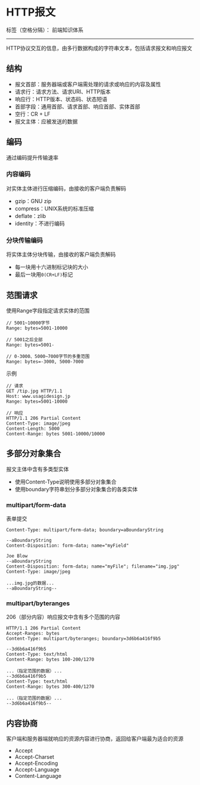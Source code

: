 # HTTP报文

标签（空格分隔）： 前端知识体系

---

HTTP协议交互的信息，由多行数据构成的字符串文本，包括请求报文和响应报文

## 结构

* 报文首部：服务器端或客户端需处理的请求或响应的内容及属性
 * 请求行：请求方法、请求URI、HTTP版本
 * 响应行：HTTP版本、状态码、状态短语
 * 首部字段：通用首部、请求首部、响应首部、实体首部
* 空行：CR + LF
* 报文主体：应被发送的数据

## 编码

通过编码提升传输速率

### 内容编码

对实体主体进行压缩编码，由接收的客户端负责解码

* gzip：GNU zip
* compress：UNIX系统的标准压缩
* deflate：zlib
* identity：不进行编码

### 分块传输编码

将实体主体分块传输，由接收的客户端负责解码

* 每一块用十六进制标记块的大小
* 最后一块用`0(CR+LF)`标记

## 范围请求

使用Range字段指定请求实体的范围

```
// 5001~10000字节
Range: bytes=5001-10000

// 5001之后全部
Range: bytes=5001-

// 0-3000、5000~7000字节的多重范围
Range: bytes=-3000, 5000-7000
```

示例

```
// 请求
GET /tip.jpg HTTP/1.1
Host: www.usagidesign.jp
Range: bytes=5001-10000

// 响应
HTTP/1.1 206 Partial Content
Content-Type: image/jpeg
Content-Length: 5000
Content-Range: bytes 5001-10000/10000
```

## 多部分对象集合

报文主体中含有多类型实体

* 使用Content-Type说明使用多部分对象集合
* 使用boundary字符串划分多部分对象集合的各类实体

### multipart/form-data

表单提交

```
Content-Type: multipart/form-data; boundary=aBoundaryString

--aBoundaryString
Content-Disposition: form-data; name="myField"

Joe Blow
--aBoundaryString
Content-Disposition: form-data; name="myFile"; filename="img.jpg"
Content-Type: image/jpeg

...img.jpg的数据...
--aBoundaryString--
```

### multipart/byteranges

206（部分内容）响应报文中含有多个范围的内容

```
HTTP/1.1 206 Partial Content
Accept-Ranges: bytes
Content-Type: multipart/byteranges; boundary=3d6b6a416f9b5

--3d6b6a416f9b5
Content-Type: text/html
Content-Range: bytes 100-200/1270

...（指定范围的数据）...
--3d6b6a416f9b5
Content-Type: text/html
Content-Range: bytes 300-400/1270

...（指定范围的数据）...
--3d6b6a416f9b5--
```

## 内容协商

客户端和服务器端就响应的资源内容进行协商，返回给客户端最为适合的资源

* Accept
* Accept-Charset
* Accept-Encoding
* Accept-Language
* Content-Language
